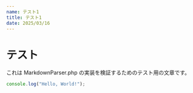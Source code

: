 ```yaml
---
name: テスト1
title: テスト1
date: 2025/03/16
---
```


# テスト

これは MarkdownParser.php の実装を検証するためのテスト用の文章です。

```js
console.log("Hello, World!");
```
